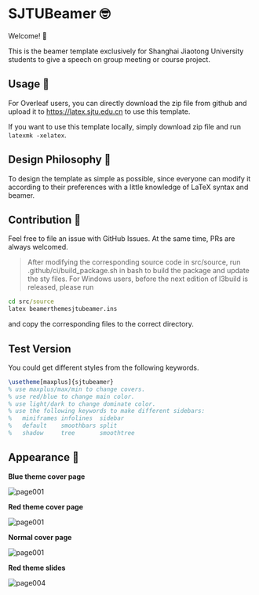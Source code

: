 # SJTUBeamer 🤓

Welcome! 🥳

This is the beamer template exclusively for Shanghai Jiaotong University students to give a speech on group meeting or course project.

## Usage 🧰

For Overleaf users, you can directly download the zip file from github and upload it to https://latex.sjtu.edu.cn to use this template.

If you want to use this template locally, simply download zip file and run `latexmk -xelatex`.

## Design Philosophy 💭

To design the template as simple as possible, since everyone can modify it according to their preferences with a little knowledge of LaTeX syntax and beamer.

## Contribution 👷

Feel free to file an issue with GitHub Issues. At the same time, PRs are always welcomed.

> After modifying the corresponding source code in src/source, run .github/ci/build_package.sh in bash to build the package and update the sty files.
> For Windows users, before the next edition of l3build is released, please run
```cmd
cd src/source
latex beamerthemesjtubeamer.ins
```
and copy the corresponding files to the correct directory.

## Test Version

You could get different styles from the following keywords.
```latex
\usetheme[maxplus]{sjtubeamer}
% use maxplus/max/min to change covers.
% use red/blue to change main color.
% use light/dark to change dominate color.
% use the following keywords to make different sidebars:
%   miniframes infolines  sidebar 
%   default    smoothbars split	 
%   shadow     tree       smoothtree
```

## Appearance 🧐

**Blue theme cover page**

![page001](https://user-images.githubusercontent.com/4198311/119085675-be619a80-ba36-11eb-878f-609b2882dc35.png)

**Red theme cover page**

![page001](https://user-images.githubusercontent.com/4198311/119085697-c7526c00-ba36-11eb-8a70-296f8f36c2d6.png)

**Normal cover page**

![page001](https://user-images.githubusercontent.com/4198311/118810621-aa0a8a00-b8de-11eb-907e-6342c156ea53.png)

**Red theme slides**

![page004](https://user-images.githubusercontent.com/4198311/118810609-a70f9980-b8de-11eb-84b3-68918c905817.png)
